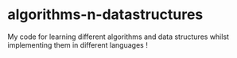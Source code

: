 # algorithms-n-datastructures
My code for learning different algorithms and data structures whilst implementing them in different languages !
